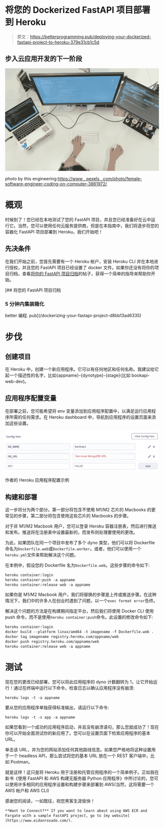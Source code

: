 # 将您的 Dockerized FastAPI 项目部署到 Heroku

> 原文：<https://betterprogramming.pub/deploying-your-dockerized-fastapi-project-to-heroku-379e31cb1c5d>

## 步入云应用开发的下一阶段

![](img/83aa39e8df2668795accfc9f7a4829ae.png)

photo by this engineering:[https://www . pexels . com/photo/female-software-engineer-coding-on-computer-3861972/](https://www.pexels.com/photo/female-software-engineer-coding-on-computer-3861972/)

# 概观

时候到了！您已经在本地测试了您的 FastAPI 项目，并且您已经准备好在云中运行它。当然，您可以使用任何云服务提供商，但是在本指南中，我们将逐步将您的容器化 FastAPI 项目部署到 Heroku。我们开始吧！

## 先决条件

在我们开始之前，您首先需要有一个 Heroku 帐户，安装 Heroku CLI 并在本地进行授权，并且您的 FastAPI 项目已经设置了 docker 文件。如果你还没有将你的项目归档，查看[将你的 FastAPI 项目归档](/dockerizing-your-fastapi-project-d8bb13ad6335)的帖子，获得一个简单的指导来帮助你开始。

[](/dockerizing-your-fastapi-project-d8bb13ad6335) [## 将您的 FastAPI 项目归档

### 5 分钟内集装箱化

better 编程. pub](/dockerizing-your-fastapi-project-d8bb13ad6335) 

# 步伐

## 创建项目

在 Heroku 中，创建一个新应用程序。它可以有任何地区和任何名称。我建议给它起一个描述性的名字，比如{appname}-{dynotype}-{stage}(比如 bookapi-web-dev)。

## 应用程序配置变量

在部署之前，您可能希望将 env 变量添加到应用程序配置中，以满足运行应用程序所需的任何需求。在 Heroku dashboard 中，导航到应用程序的设置页面来添加这些设置。

![](img/6c7931225862b932f86c561d268e0307.png)

作者的 Heroku 应用程序配置示例

## 构建和部署

这一步将分为两个部分。第一部分将包含不使用 M1/M2 芯片的 Macbooks 的更常见的步骤，第二部分将包含使用这些芯片的 Macbooks 的步骤。

对于非 M1/M2 Macbook 用户，您可以登录 Heroku 容器注册表，然后进行推送和发布。推送将在注册表中设置最新的，而发布则处理要使用的更改。

为此，如果团队在同一个项目中发布了多个 dyno 类型，他们可以将 Dockerfile 命名为`Dockerfile.web`或`Dockerfile.worker`。或者，他们可以使用一个`heroku.yml`文件来帮助解决这个问题。

在本例中，假设您的 Dockerfile 名为`Dockerfile.web`。这些步骤的命令如下:

```
heroku container:login
heroku container:push -a appname
heroku container:release web -a appname
```

如果你是 M1/M2 Macbook 用户，我们将替换的步骤是上传或推送步骤。在这种情况下，我们中的许多人在创业时遇到了问题，以一个`exec format error`告终。

解决这个问题的方法是在构建期间指定平台，然后我们将使用 Docker CLI 使用 push 命令，而不是使用`heroku container:push`命令。此设置的修改命令如下:

```
heroku container:login
docker build --platform linux/amd64 -t imagename -f Dockerfile.web .
docker tag imagename registry.heroku.com/appname/web
docker push registry.heroku.com/appname/web
heroku container:release web -a appname
```

# 测试

现在您的更改已经部署，您可以将此应用程序的 dyno 计数翻转为 1，让它开始运行！通过在终端中运行以下命令，检查日志以确认应用程序没有崩溃:

```
heroku logs -t -a appname
```

要从您的应用程序单独获得标准输出，请运行以下命令:

```
heroku logs -t -s app -a appname
```

如果您看到一个成功的应用程序启动，并且没有崩溃语句，那么您就成功了！现在你可以开始全面测试你的新应用了。您可以在设置页面下检索应用程序的基本 URL。

单击该 URL，并为您的网站添加任何其他路线信息。如果您严格地将这种设置用于一个 headless API，那么尝试将您的基本 URL 放在一个 REST 客户端中，比如 Postman。

就是这样！这只是将 Heroku 用于注册和托管应用程序的一个简单例子。正如我在新书《使用 FastAPI 和 AWS 构建无服务器 Python 应用程序》中所讨论的，您可以使用许多相同的应用程序设置和构建步骤来部署到 AWS(当然，这将需要一个 AWS 帐户和 AWS CLI)

感谢您的阅读，一如既往，祝您黑客生涯愉快！

```
**Want to Connect?** If you want to learn about using AWS ECR and Fargate with a sample FastAPI project, go to [my website](https://www.eidanrosado.com/).
```